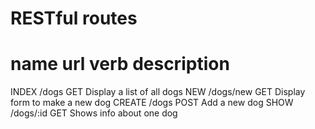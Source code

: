 # RESTful routes

name        url         verb            description
================================================================
INDEX       /dogs       GET         Display a list of all dogs
NEW         /dogs/new   GET         Display form to make a new dog
CREATE      /dogs       POST        Add a new dog
SHOW        /dogs/:id   GET         Shows info about one dog